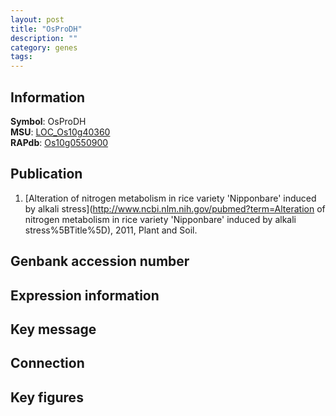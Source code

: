 ```yaml
---
layout: post
title: "OsProDH"
description: ""
category: genes
tags: 
---
```


## Information
__Symbol__: OsProDH  
__MSU__: [LOC_Os10g40360](http://rice.plantbiology.msu.edu/cgi-bin/ORF_infopage.cgi?orf=LOC_Os10g40360)  
__RAPdb__: [Os10g0550900](http://rapdb.dna.affrc.go.jp/viewer/gbrowse_details/irgsp1?name=Os10g0550900)  

## Publication
1. [Alteration of nitrogen metabolism in rice variety 'Nipponbare' induced by alkali stress](http://www.ncbi.nlm.nih.gov/pubmed?term=Alteration of nitrogen metabolism in rice variety 'Nipponbare' induced by alkali stress%5BTitle%5D), 2011, Plant and Soil.

## Genbank accession number

## Expression information

## Key message

## Connection

## Key figures



